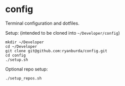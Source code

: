 # config

Terminal configuration and dotfiles.

Setup: (intended to be cloned into `~/Developer/config`)
```
mkdir ~/Developer
cd ~/Developer
git clone git@github.com:ryanburda/config.git
cd config
./setup.sh
```

Optional repo setup:
```
./setup_repos.sh
```
